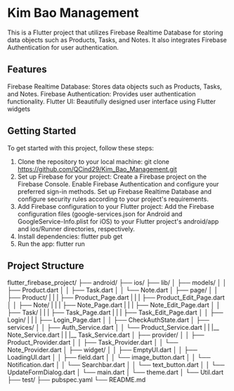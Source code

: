 # Kim Bao Management

This is a Flutter project that utilizes Firebase Realtime Database for storing data objects such as Products, Tasks, and Notes. It also integrates Firebase Authentication for user authentication.

## Features
Firebase Realtime Database: Stores data objects such as Products, Tasks, and Notes.
Firebase Authentication: Provides user authentication functionality.
Flutter UI: Beautifully designed user interface using Flutter widgets

## Getting Started
To get started with this project, follow these steps:

1. Clone the repository to your local machine:
  git clone https://github.com/QCind29/Kim_Bao_Management.git
2. Set up Firebase for your project:
  Create a Firebase project on the Firebase Console.
  Enable Firebase Authentication and configure your preferred sign-in methods.
Set up Firebase Realtime Database and configure security rules according to your project's requirements.
3. Add Firebase configuration to your Flutter project:
  Add the Firebase configuration files (google-services.json for Android and GoogleService-Info.plist for iOS) to your Flutter project's android/app and ios/Runner directories, respectively.
4. Install dependencies:
  flutter pub get
5. Run the app:
   flutter run

  ## Project Structure
  flutter_firebase_project/
├── android/
├── ios/
├── lib/
│   ├── models/
│   │   ├── Product.dart
│   │   ├── Task.dart
│   │   └── Note.dart
│   ├── page/
│   │   ├── Product/
|   |   |   ├── Product_Page.dart
|   |   |   ├── Product_Edit_Page.dart
│   │   ├── Note/
|   |   |   ├── Note_Page.dart
|   |   |   ├── Note_Edit_Page.dart
│   │   ├── Task/
|   |   |   ├── Task_Page.dart
|   |   |   ├── Task_Edit_Page.dart
│   │   ├── Login/
|   |   |   ├── Login_Page.dart
│   │   ├── CheckAuthState.dart
│   ├── services/
│   │   ├── Auth_Service.dart
│   │   └── Product_Service.dart
|   |   |__ Note_Service.dart
|   |   |__ Task_Service.dart
│   ├── provider/
│   │   ├── Product_Provider.dart
│   │   ├── Task_Provider.dart
│   │   └── Note_Provider.dart
│   ├── widget/
│   │   ├── EmptyUI.dart
│   │   ├── LoadingUI.dart
│   │   ├── field.dart
│   │   └── image_button.dart
│   │   └── Notification.dart
│   │   └── Searchbar.dart
│   │   └── text_button.dart
│   │   └── UpdateFormDialog.dart
│   └── main.dart
│   └── theme.dart
│   └── Util.dart
├── test/
├── pubspec.yaml
└── README.md
